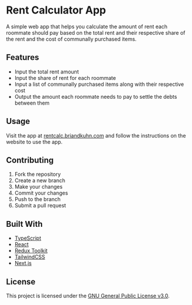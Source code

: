 # Rent Calculator App

A simple web app that helps you calculate the amount of rent each roommate should pay based on the total rent and their respective share of the rent and the cost of communally purchased items.

## Features

- Input the total rent amount
- Input the share of rent for each roommate
- Input a list of communally purchased items along with their respective cost
- Output the amount each roommate needs to pay to settle the debts between them

## Usage

Visit the app at [rentcalc.briandkuhn.com](https://rentcalc.briandkuhn.com) and follow the instructions on the website to use the app.

## Contributing

1. Fork the repository
2. Create a new branch
3. Make your changes
4. Commit your changes
5. Push to the branch
6. Submit a pull request

## Built With

- [TypeScript](https://www.typescriptlang.org)
- [React](https://reactjs.org)
- [Redux Toolkit](https://redux-toolkit.js.org)
- [TailwindCSS](https://tailwindcss.com)
- [Next.js](https://nextjs.org)

## License

This project is licensed under the [GNU General Public License v3.0](LICENSE.txt).

